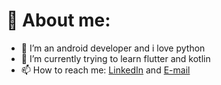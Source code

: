 # 🥋 About me:
- 🍕 I’m an android developer and i love python
- 🔭 I’m currently trying to learn flutter and kotlin
- 📫 How to reach me: [LinkedIn](https://www.linkedin.com/in/danial-iranpour-035654130/) and [E-mail](danial.iranpour@gmail.com)
